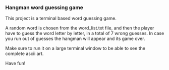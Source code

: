 <h3>Hangman word guessing game</h3>

This project is a terminal based word guessing game.

A random word is chosen from the word_list.txt file, and then the player have to guess the word letter by letter, in a total of 7 wrong guesses.
In case you run out of guesses the hangman will appear and its game over.

Make sure to run it on a large terminal window to be able to see the complete ascii art.

Have fun!
